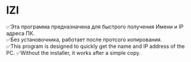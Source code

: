 # IZI
:white_check_mark:Эта программа предназначена для быстрого получения Имени и IP адреса ПК. <br>
:white_check_mark:Без установочника, работает после протсого копирования.<br>
:white_check_mark:This program is designed to quickly get the name and IP address of the PC.
:white_check_mark:Without the installer, it works after a simple copy.
